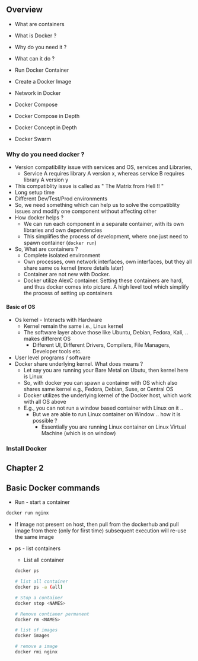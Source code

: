 
## Overview
- What are containers 
- What is Docker ?
- Why do you need it ?
- What can it do ?

- Run Docker Container 
- Create a Docker Image
- Network in Docker
- Docker Compose 

- Docker Compose in Depth 
- Docker Concept in Depth 
- Docker Swarm 


### Why do you need docker ? 
- Version compatibility issue with services and OS, services and Libraries, 
    - Service A requires library A version x, whereas service B requires library A version y
- This compatiblity issue is called as " The Matrix from Hell !! "
- Long setup time 
- Different Dev/Test/Prod environments 
- So, we need something which can help us to solve the compatiblity issues and modify one component without affecting other 
- How docker helps ?
    - We can run each component in a separate container, with its own libraries and own dependencies
    - This simplifies the process of development, where one just need to spawn container (`docker run`)
- So, What are containers ? 
    - Complete isolated environment 
    - Own processes, own network interfaces, own interfaces, but they all share same os kernel (more details later)
    - Container are not new with Docker. 
    - Docker utilize AlexC container. Setting these containers are hard, and thus docker comes into picture. A high level tool which simplify the process of setting up containers 


#### Basic of OS
- Os kernel - Interacts with Hardware
    - Kernel remain the same i.e., Linux kernel
    - The software layer above those like Ubuntu, Debian, Fedora, Kali, .. makes different OS
        - Different UI, Different Drivers, Compilers, File Managers, Developer tools etc.
- User level programs / software
- Docker share underlying kernel. What does means ? 
    - Let say you are running your Bare Metal on Ubutu, then kernel here is Linux 
    - So, with docker you can spawn a container with OS which also shares same kernel e.g., Fedora, Debian, Suse, or Central OS
    - Docker utilizes the underlying kernel of the Docker host, which work with all OS above
    - E.g., you can not run a window based container with Linux on it ..
        - But we are able to run Linux container on Window .. how it is possible ? 
            - Essentially you are running Linux container on Linux Virtual Machine (which is on window)


### Install Docker 


## Chapter 2 

## Basic Docker commands
- Run - start a container 
```bash
docker run nginx 
```
- If image not present on host, then pull from the dockerhub and pull image from there (only for first time) subsequent execution will re-use the same image

- ps - list containers
    - List all container 
    ```bash
    docker ps 

    # list all container 
    docker ps -a (all)

    # Stop a container 
    docker stop <NAMES>

    # Remove contianer permanent
    docker rm <NAMES> 

    # list of images
    docker images

    # remove a image 
    docker rmi nginx 
    ```

